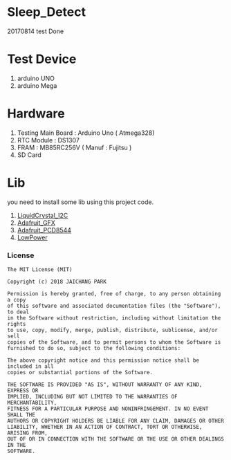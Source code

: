 # Sleep_Detect
20170814 test Done

# Test Device 
1. arduino UNO
2. arduino Mega

# Hardware

1. Testing Main Board : Arduino Uno ( Atmega328)
2. RTC Module : DS1307
3. FRAM : MB85RC256V ( Manuf : Fujitsu ) 
4. SD Card

# Lib

you need to install some lib using this project code.
1. [LiquidCrystal_I2C](https://github.com/fdebrabander/Arduino-LiquidCrystal-I2C-library)
2. [Adafruit_GFX](https://github.com/adafruit/Adafruit-GFX-Library)
3. [Adafruit_PCD8544](https://github.com/adafruit/Adafruit-PCD8544-Nokia-5110-LCD-library)
4. [LowPower](https://github.com/rocketscream/Low-Power)

### License

```
The MIT License (MIT)

Copyright (c) 2018 JAICHANG PARK

Permission is hereby granted, free of charge, to any person obtaining a copy
of this software and associated documentation files (the "Software"), to deal
in the Software without restriction, including without limitation the rights
to use, copy, modify, merge, publish, distribute, sublicense, and/or sell
copies of the Software, and to permit persons to whom the Software is
furnished to do so, subject to the following conditions:

The above copyright notice and this permission notice shall be included in all
copies or substantial portions of the Software.

THE SOFTWARE IS PROVIDED "AS IS", WITHOUT WARRANTY OF ANY KIND, EXPRESS OR
IMPLIED, INCLUDING BUT NOT LIMITED TO THE WARRANTIES OF MERCHANTABILITY,
FITNESS FOR A PARTICULAR PURPOSE AND NONINFRINGEMENT. IN NO EVENT SHALL THE
AUTHORS OR COPYRIGHT HOLDERS BE LIABLE FOR ANY CLAIM, DAMAGES OR OTHER
LIABILITY, WHETHER IN AN ACTION OF CONTRACT, TORT OR OTHERWISE, ARISING FROM,
OUT OF OR IN CONNECTION WITH THE SOFTWARE OR THE USE OR OTHER DEALINGS IN THE
SOFTWARE.
```
